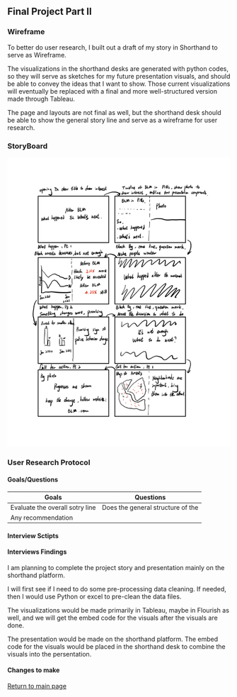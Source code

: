 
## Final Project Part II

### Wireframe
To better do user research, I built out a draft of my story in Shorthand to serve as Wireframe. 

The visualizations in the shorthand desks are generated with python codes, so they will serve as sketches for my future presentation visuals, and should be able to convey the ideas that I want to show. Those current visualizations will eventually be replaced with a final and more well-structured version made through Tableau.

The page and layouts are not final as well, but the shorthand desk should be able to show the general story line and serve as a wireframe for user research.

### StoryBoard
![storyboard](storyboard.jpg)

### User Research Protocol
#### Goals/Questions 
| Goals  | Questions |
| ------------- | ------------- |
| Evaluate the overall sotry line  | Does the general structure of the   |
| Any recommendation  |   |

#### Interview Sctipts

#### Interviews Findings
  
I am planning to complete the project story and presentation mainly on the shorthand platform. 

I will first see if I need to do some pre-processing data cleaning. If needed, then I would use Python or excel to pre-clean the data files.

The visualizations would be made primarily in Tableau, maybe in Flourish as well, and we will get the embed code for the visuals after the visuals are done.

The presentation would be made on the shorthand platform. The embed code for the visuals would be placed in the shorthand desk to combine the visuals into the persentation.

#### Changes to make


[Return to main page](/README.md)

